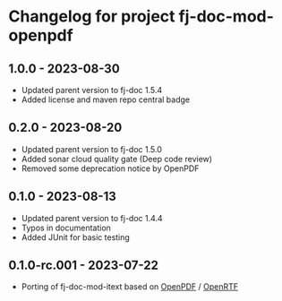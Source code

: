 # Changelog for project fj-doc-mod-openpdf

1.0.0 - 2023-08-30
------------------
* Updated parent version to fj-doc 1.5.4
* Added license and maven repo central badge

0.2.0 - 2023-08-20
------------------
* Updated parent version to fj-doc 1.5.0
* Added sonar cloud quality gate (Deep code review)
* Removed some deprecation notice by OpenPDF

0.1.0 - 2023-08-13
------------------
* Updated parent version to fj-doc 1.4.4
* Typos in documentation
* Added JUnit for basic testing

0.1.0-rc.001 - 2023-07-22
------------------
* Porting of fj-doc-mod-itext based on [OpenPDF](https://github.com/LibrePDF/OpenPDF) / [OpenRTF](https://github.com/LibrePDF/OpenRTF)
